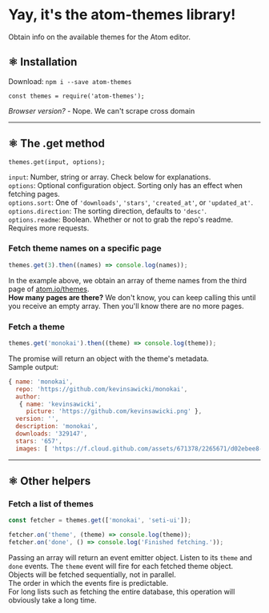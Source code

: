 # Yay, it's the atom-themes library!
Obtain info on the available themes for the Atom editor.

## ⚛ Installation
Download: ``` npm i --save atom-themes ```
```
const themes = require('atom-themes');
```

*Browser version?* -  Nope. We can't scrape cross domain

---

## ⚛ The .get method
```
themes.get(input, options);
```
`input`: Number, string or array. Check below for explanations.  
`options`: Optional configuration object. Sorting only has an effect when fetching pages.  
`options.sort`: One of `'downloads'`, `'stars'`, `'created_at'`, or `'updated_at'`.  
`options.direction`: The sorting direction, defaults to `'desc'`.
`options.readme`: Boolean. Whether or not to grab the repo's readme. Requires more requests.

### Fetch theme names on a specific page
```js
themes.get(3).then((names) => console.log(names));
```
In the example above, we obtain an array of theme names from the third page of [atom.io/themes](https://atom.io/themes/).   
**How many pages are there?** We don't know, you can keep calling this until you receive an empty array. Then you'll know there are no more pages.

### Fetch a theme
```js
themes.get('monokai').then((theme) => console.log(theme));
```
The promise will return an object with the theme's metadata.  
Sample output:
```js
{ name: 'monokai',
  repo: 'https://github.com/kevinsawicki/monokai',
  author: 
   { name: 'kevinsawicki',
     picture: 'https://github.com/kevinsawicki.png' },
  version: '',
  description: 'monokai',
  downloads: '329147',
  stars: '657',
  images: [ 'https://f.cloud.github.com/assets/671378/2265671/d02ebee8-9e85-11e3-9b8c-12b2cb7015e3.png' ] }
```

---

## ⚛ Other helpers

### Fetch a list of themes
```js
const fetcher = themes.get(['monokai', 'seti-ui']);

fetcher.on('theme', (theme) => console.log(theme));
fetcher.on('done', () => console.log('Finished fetching.'));
```
Passing an array will return an event emitter object. Listen to its `theme` and `done` events. The `theme` event will fire for each fetched theme object.  
Objects will be fetched sequentially, not in parallel.  
The order in which the events fire is predictable.  
For long lists such as fetching the entire database, this operation will obviously take a long time.